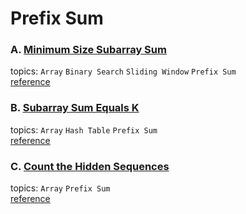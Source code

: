 # Prefix Sum
### A. [Minimum Size Subarray Sum](./PA/readme.md)
topics: `Array` `Binary Search` `Sliding Window` `Prefix Sum`  
[reference](https://leetcode.com/problems/minimum-size-subarray-sum/description/)

### B. [Subarray Sum Equals K](./PB/readme.md)
topics: `Array` `Hash Table` `Prefix Sum`  
[reference](https://leetcode.com/problems/subarray-sum-equals-k/description/)

### C. [Count the Hidden Sequences](./PC/readme.md)
topics: `Array` `Prefix Sum`  
[reference](https://leetcode.com/problems/count-the-hidden-sequences/description/)
